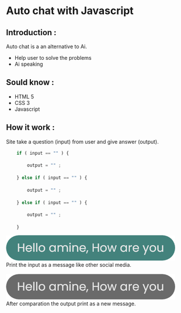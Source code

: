 # **Auto chat with Javascript**

## **Introduction** : 
Auto chat is a an alternative to Ai.
- Help user to solve the problems
- Ai speaking

## **Sould know** : 
- HTML 5
- CSS 3
- Javascript

## **How it work** :
Site take a question (input) from user and give answer (output).

```js
    if ( input == "" ) {

        output = "" ;    

    } else if ( input == "" ) {

        output = "" ;    

    } else if ( input == "" ) {

        output = "" ;    

    }
```

![](./Ui/Auto-turn.png)
<br>
Print the input as a message like other social media.
<br>
<br>
![](./Ui/User-turn.png)
<br>
After comparation the output print as a new message.
